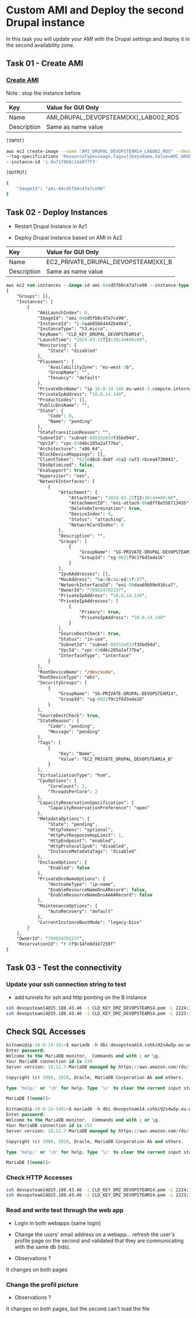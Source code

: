# Custom AMI and Deploy the second Drupal instance

In this task you will update your AMI with the Drupal settings and deploy it in the second availability zone.

## Task 01 - Create AMI

### [Create AMI](https://awscli.amazonaws.com/v2/documentation/api/latest/reference/ec2/create-image.html)

Note : stop the instance before

|Key|Value for GUI Only|
|:--|:--|
|Name|AMI_DRUPAL_DEVOPSTEAM[XX]_LABO02_RDS|
|Description|Same as name value|

```bash
[INPUT]

aws ec2 create-image --name "AMI_DRUPAL_DEVOPSTEAM14_LABO02_RDS" --description "AMI_DRUPAL_DEVOPSTEAM14_LABO02_RDS" \
--tag-specifications 'ResourceType=image,Tags=[{Key=Name,Value=AMI_DRUPAL_DEVOPSTEAM14_LABO02_RDS}]' \
--instance-id 'i-0a71f8b0c14a977f3'

[OUTPUT]

{
    "ImageId": "ami-04cd5fb0c47a7ce90"
}

```

## Task 02 - Deploy Instances

* Restart Drupal Instance in Az1

* Deploy Drupal Instance based on AMI in Az2

|Key|Value for GUI Only|
|:--|:--|
|Name|EC2_PRIVATE_DRUPAL_DEVOPSTEAM[XX]_B|
|Description|Same as name value|

```ps
aws ec2 run-instances --image-id ami-04cd5fb0c47a7ce90 --instance-type t3.micro --key-name CLD_KEY_DRUPAL_DEVOPSTEAM14 --subnet-id subnet-08532e833f35bd94d --private-ip-address 10.0.14.140 --security-group-ids sg-0021f9c1f6d3ada16 --tag-specifications "ResourceType=instance,Tags=[{Key=Name,Value=EC2_PRIVATE_DRUPAL_DEVOPSTEAM14_B}]" --placement AvailabilityZone=eu-west-3b
{
    "Groups": [],
    "Instances": [
        {
            "AmiLaunchIndex": 0,
            "ImageId": "ami-04cd5fb0c47a7ce90",
            "InstanceId": "i-0aab65b64442b4464",
            "InstanceType": "t3.micro",
            "KeyName": "CLD_KEY_DRUPAL_DEVOPSTEAM14",
            "LaunchTime": "2024-03-21T13:30:44+00:00",
            "Monitoring": {
                "State": "disabled"
            },
            "Placement": {
                "AvailabilityZone": "eu-west-3b",
                "GroupName": "",
                "Tenancy": "default"
            },
            "PrivateDnsName": "ip-10-0-14-140.eu-west-3.compute.internal",
            "PrivateIpAddress": "10.0.14.140",
            "ProductCodes": [],
            "PublicDnsName": "",
            "State": {
                "Code": 0,
                "Name": "pending"
            },
            "StateTransitionReason": "",
            "SubnetId": "subnet-08532e833f35bd94d",
            "VpcId": "vpc-03d46c285a2af77ba",
            "Architecture": "x86_64",
            "BlockDeviceMappings": [],
            "ClientToken": "6216d8cb-de0f-46a2-8a73-4bcea4730041",
            "EbsOptimized": false,
            "EnaSupport": true,
            "Hypervisor": "xen",
            "NetworkInterfaces": [
                {
                    "Attachment": {
                        "AttachTime": "2024-03-21T13:30:44+00:00",
                        "AttachmentId": "eni-attach-00a8ff8e556713455",
                        "DeleteOnTermination": true,
                        "DeviceIndex": 0,
                        "Status": "attaching",
                        "NetworkCardIndex": 0
                    },
                    "Description": "",
                    "Groups": [
                        {
                            "GroupName": "SG-PRIVATE-DRUPAL-DEVOPSTEAM14",
                            "GroupId": "sg-0021f9c1f6d3ada16"
                        }
                    ],
                    "Ipv6Addresses": [],
                    "MacAddress": "0a:4b:8c:ed:1f:87",
                    "NetworkInterfaceId": "eni-00daa69b09e916ca7",
                    "OwnerId": "709024702237",
                    "PrivateIpAddress": "10.0.14.140",
                    "PrivateIpAddresses": [
                        {
                            "Primary": true,
                            "PrivateIpAddress": "10.0.14.140"
                        }
                    ],
                    "SourceDestCheck": true,
                    "Status": "in-use",
                    "SubnetId": "subnet-08532e833f35bd94d",
                    "VpcId": "vpc-03d46c285a2af77ba",
                    "InterfaceType": "interface"
                }
            ],
            "RootDeviceName": "/dev/xvda",
            "RootDeviceType": "ebs",
            "SecurityGroups": [
                {
                    "GroupName": "SG-PRIVATE-DRUPAL-DEVOPSTEAM14",
                    "GroupId": "sg-0021f9c1f6d3ada16"
                }
            ],
            "SourceDestCheck": true,
            "StateReason": {
                "Code": "pending",
                "Message": "pending"
            },
            "Tags": [
                {
                    "Key": "Name",
                    "Value": "EC2_PRIVATE_DRUPAL_DEVOPSTEAM14_B"
                }
            ],
            "VirtualizationType": "hvm",
            "CpuOptions": {
                "CoreCount": 1,
                "ThreadsPerCore": 2
            },
            "CapacityReservationSpecification": {
                "CapacityReservationPreference": "open"
            },
            "MetadataOptions": {
                "State": "pending",
                "HttpTokens": "optional",
                "HttpPutResponseHopLimit": 1,
                "HttpEndpoint": "enabled",
                "HttpProtocolIpv6": "disabled",
                "InstanceMetadataTags": "disabled"
            },
            "EnclaveOptions": {
                "Enabled": false
            },
            "PrivateDnsNameOptions": {
                "HostnameType": "ip-name",
                "EnableResourceNameDnsARecord": false,
                "EnableResourceNameDnsAAAARecord": false
            },
            "MaintenanceOptions": {
                "AutoRecovery": "default"
            },
            "CurrentInstanceBootMode": "legacy-bios"
        }
    ],
    "OwnerId": "709024702237",
    "ReservationId": "r-0f9c14fe8d1e7256f"
}
```

## Task 03 - Test the connectivity

### Update your ssh connection string to test

* add tunnels for ssh and http pointing on the B Instance

```bash
ssh devopsteam14@15.188.43.46 -i CLD_KEY_DMZ_DEVOPSTEAM14.pem -L 2224:10.0.14.140:22
ssh devopsteam14@15.188.43.46 -i CLD_KEY_DMZ_DEVOPSTEAM14.pem -L 2223:10.0.14.10:22
```

## Check SQL Accesses

```sql
bitnami@ip-10-0-14-10:~$ mariadb -h dbi-devopsteam14.cshki92s4w5p.eu-west-3.rds.amazonaws.com -u bn_drupal -p
Enter password:
Welcome to the MariaDB monitor.  Commands end with ; or \g.
Your MariaDB connection id is 239
Server version: 10.11.7-MariaDB managed by https://aws.amazon.com/rds/

Copyright (c) 2000, 2018, Oracle, MariaDB Corporation Ab and others.

Type 'help;' or '\h' for help. Type '\c' to clear the current input statement.

MariaDB [(none)]>
```

```sql
bitnami@ip-10-0-14-140:~$ mariadb -h dbi-devopsteam14.cshki92s4w5p.eu-west-3.rds.amazonaws.com -u bn_drupal -p
Enter password:
Welcome to the MariaDB monitor.  Commands end with ; or \g.
Your MariaDB connection id is 252
Server version: 10.11.7-MariaDB managed by https://aws.amazon.com/rds/

Copyright (c) 2000, 2018, Oracle, MariaDB Corporation Ab and others.

Type 'help;' or '\h' for help. Type '\c' to clear the current input statement.

MariaDB [(none)]>
```

### Check HTTP Accesses

```bash
ssh devopsteam14@15.188.43.46 -i CLD_KEY_DMZ_DEVOPSTEAM14.pem -L 2224:10.0.14.140:22 -L 888:10.0.14.140:8080
ssh devopsteam14@15.188.43.46 -i CLD_KEY_DMZ_DEVOPSTEAM14.pem -L 2223:10.0.14.10:22 -L 887:10.0.14.140:8080
```

### Read and write test through the web app

* Login in both webapps (same login)

* Change the users' email address on a webapp... refresh the user's profile page on the second and validated that they are communicating with the same db (rds).

* Observations ?

It changes on both pages
### Change the profil picture

* Observations ?

It changes on both pages, but the second can't load the file
